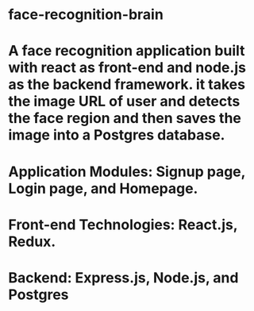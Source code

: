 # face-recognition-brain

# A face recognition application built with react as front-end and node.js as the backend framework. it takes the image URL of user and detects the face region and then saves the image into a Postgres database.

# Application Modules: Signup page, Login page, and Homepage.

# Front-end Technologies: React.js, Redux.

# Backend: Express.js, Node.js, and Postgres




